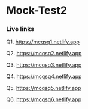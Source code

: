 # Mock-Test2
### Live links

Q1. https://mcqsq1.netlify.app

Q2. https://mcqsq2.netlify.app

Q3. https://mcqsq3.netlify.app

Q4. https://mcqsq4.netlify.app

Q5. https://mcqsq5.netlify.app

Q6. https://mcqsq6.netlify.app
